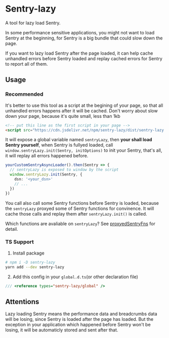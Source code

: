 # Sentry-lazy

A tool for lazy load Sentry.

In some performance sensitive applications, you might not want to load Sentry at the beginning, for Sentry is a big bundle that could slow down the page.

If you want to lazy load Sentry after the page loaded, it can help cache unhandled errors before Sentry loaded and replay cached errors for Sentry to report all of them.

## Usage

### Recommended

It's better to use this tool as a script at the begining of your page, so that all unhandled errors happens after it will be cached. Don't worry about slow down your page, because it's quite small, less than 1kb

```html
<!-- put this line as the first script in your page -->
<script src="https://cdn.jsdelivr.net/npm/sentry-lazy/dist/sentry-lazy.global.js"></script>
```

It will expose a global variable named `sentryLazy`, then **your shall load Sentry yourself**, when Sentry is fullyed loaded, call `window.sentryLazy.init(Sentry, initOptions)` to init your Sentry, that's all, it will replay all errors happened before.

```typescript
yourCustomSentryAsyncLoader().then(Sentry => {
  // sentryLazy is exposed to window by the script
  window.sentryLazy.init(Sentry, {
    dsn: '<your_dsn>'
    // ...
  })
})
```

You call also call some Sentry functions before Sentry is loaded, because the `sentryLazy` proxyed some of Sentry functions for convinence. It will cache those calls and replay them after `sentryLazy.init()` is called.

Which functions are avaliable on `sentryLazy`? See [proxyedSentryFns](./src/index.ts) for detail.

### TS Support

1. Install package

```bash
# npm i -D sentry-lazy
yarn add --dev sentry-lazy
```

2. Add this config in your `global.d.ts`(or other declaration file)

```typescript
/// <reference types="sentry-lazy/global" />
```

## Attentions

Lazy loading Sentry means the performance data and breadcrumbs data will be losing, since Sentry is loaded after the page has loaded. But the exception in your application which happened before Sentry won't be losing, it will be automaticly stored and sent after that.